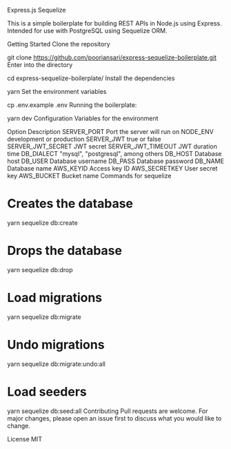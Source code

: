 Express.js Sequelize

This is a simple boilerplate for building REST APIs in Node.js using Express. Intended for use with PostgreSQL using Sequelize ORM.

Getting Started
Clone the repository

git clone https://github.com/pooriansari/express-sequelize-boilerplate.git
Enter into the directory

cd express-sequelize-boilerplate/
Install the dependencies

yarn
Set the environment variables

cp .env.example .env
Running the boilerplate:

yarn dev
Configuration
Variables for the environment

Option	Description
SERVER_PORT	Port the server will run on
NODE_ENV	development or production
SERVER_JWT	true or false
SERVER_JWT_SECRET	JWT secret
SERVER_JWT_TIMEOUT	JWT duration time
DB_DIALECT	"mysql", "postgresql", among others
DB_HOST	Database host
DB_USER	Database username
DB_PASS	Database password
DB_NAME	Database name
AWS_KEYID	Access key ID
AWS_SECRETKEY	User secret key
AWS_BUCKET	Bucket name
Commands for sequelize
# Creates the database
yarn sequelize db:create 

# Drops the database
yarn sequelize db:drop 

# Load migrations
yarn sequelize db:migrate 

# Undo migrations
yarn sequelize db:migrate:undo:all 

# Load seeders
yarn sequelize db:seed:all
Contributing
Pull requests are welcome. For major changes, please open an issue first to discuss what you would like to change.

License
MIT
